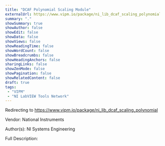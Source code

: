 ```yaml
---
title: "DCAF Polynomial Scaling Module"
externalUrl: https://www.vipm.io/package/ni_lib_dcaf_scaling_polynomial
summary: "."
showSummary: true
showAuthor: false
showEdit: false
showData: false
showViews: false
showReadingTime: false
showWordCount: false
showBreadcrumbs: false
showHeadingAnchors: false
sharingLinks: false
showZenMode: false
showPagination: false
showRelatedContent: false
draft: true
tags:
 - "VIPM"
 - "NI LabVIEW Tools Network"
---
```


Redirecting to https://www.vipm.io/package/ni_lib_dcaf_scaling_polynomial

Vendor: National Instruments

Author(s): NI Systems Engineering
 
Full Description:
